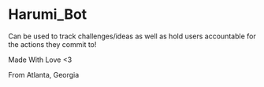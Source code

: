 # Harumi_Bot


Can be used to track challenges/ideas as well as hold users accountable for the actions they commit to!


Made With Love <3



  From Atlanta, Georgia
